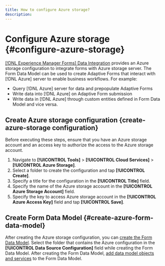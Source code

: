 ```yaml
---
title: How to configure Azure storage?
description: 
---
```

# Configure Azure storage {#configure-azure-storage}

 [[!DNL Experience Manager Forms] Data Integration](data-integration.md) provides an Azure storage configuration to integrate forms with Azure storage server. The Form Data Model can be used to create Adaptive Forms that interact with [!DNL Azure] server to enable business workflows. For example:

* Query [!DNL Azure] server for data and prepopulate Adaptive Forms
* Write data into [!DNL Azure] on Adaptive Form submission
* Write data in [!DNL Azure] through custom entities defined in Form Data Model and vice versa.

## Create Azure storage configuration {create-azure-storage configuration}

Before executing these steps, ensure that you have an Azure storage account and an access key to authorize the access to the Azure storage account.

1. Navigate to **[!UICONTROL Tools]** &gt; **[!UICONTROL Cloud Services]** &gt; **[!UICONTROL Azure Storage]**.
1. Select a folder to create the configuration and tap **[!UICONTROL Create]**.
1. Specify a title for the configuration in the **[!UICONTROL Title]** field.
1. Specify the name of the Azure storage account in the **[!UICONTROL Azure Storage Account]** field.
1. Specify the key to access Azure storage account in the **[!UICONTROL Azure Access Key]** field and tap **[!UICONTROL Save]**.

## Create Form Data Model {#create-azure-form-data-model}

After creating the Azure storage configuration, you can [create the Form Data Model](create-form-data-models.md). Select the folder that contains the Azure configuration in the **[!UICONTROL Data Source Configuration]** field while creating the Form Data Model.
After creating the Form Data Model, [add data model objects and services](work-with-form-data-model.md) to the Form Data Model.
